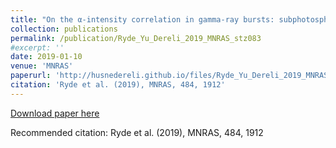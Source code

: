 ```yaml
---
title: "On the α-intensity correlation in gamma-ray bursts: subphotospheric heating with varying entropy"
collection: publications
permalink: /publication/Ryde_Yu_Dereli_2019_MNRAS_stz083
#excerpt: ''
date: 2019-01-10
venue: 'MNRAS'
paperurl: 'http://husnedereli.github.io/files/Ryde_Yu_Dereli_2019_MNRAS_stz083.pdf'
citation: 'Ryde et al. (2019), MNRAS, 484, 1912'
---
```


[Download paper here](https://ui.adsabs.harvard.edu/abs/2019MNRAS.484.1912R)


Recommended citation: Ryde et al. (2019), MNRAS, 484, 1912

